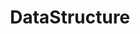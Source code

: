 ---
    title: DataStructure
    permalink: /categories/datastructure/
    layout: category
    author_profile: true
    taxamony: datastructure
---